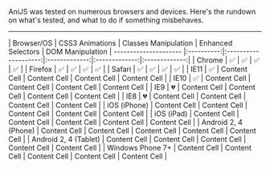 AniJS was tested on numerous browsers and devices. Here's the rundown on what's tested, and what to do if something misbehaves.

[logo]: https://github.com/adam-p/markdown-here/raw/master/src/common/images/icon48.png "Logo Title Text 2"
----------------

| Browser/OS            | CSS3 Animations    | Classes Manipulation | Enhanced Selectors | DOM Manipulation
| --------------------- |:----------:|:--------------------:|:-------------:|:-------------:|:-------------:|
| Chrome                | :white_check_mark: | :white_check_mark: | :white_check_mark: | :white_check_mark: |
| Firefox               | :white_check_mark: | :white_check_mark: | :white_check_mark: | :white_check_mark: |
| Safari                | :white_check_mark: | :white_check_mark: | :white_check_mark: | :white_check_mark: |
| IE11                  | :white_check_mark: | Content Cell  | Content Cell  | Content Cell  | Content Cell |
| IE10                  | :white_check_mark: | Content Cell  | Content Cell  | Content Cell  | Content Cell |
| IE9                   | :broken_heart:  | Content Cell  | Content Cell  | Content Cell  | Content Cell  |
| IE8                   | :broken_heart:  | Content Cell  | Content Cell  | Content Cell  | Content Cell  |
| iOS (iPhone)          | Content Cell    | Content Cell  | Content Cell  | Content Cell  | Content Cell  |
| iOS (iPad)            | Content Cell    | Content Cell  | Content Cell  | Content Cell  | Content Cell  |
| Android 2, 4 (Phone)  | Content Cell    | Content Cell  | Content Cell  | Content Cell  | Content Cell  |
| Android 2, 4 (Tablet) | Content Cell    | Content Cell  | Content Cell  | Content Cell  | Content Cell  |
| Windows Phone 7+      | Content Cell    | Content Cell  | Content Cell  | Content Cell  | Content Cell  |
